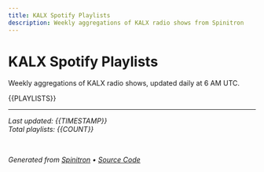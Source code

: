 ```yaml
---
title: KALX Spotify Playlists
description: Weekly aggregations of KALX radio shows from Spinitron
---
```


# KALX Spotify Playlists

Weekly aggregations of KALX radio shows, updated daily at 6 AM UTC.

{{PLAYLISTS}}

---

*Last updated: {{TIMESTAMP}}*  
*Total playlists: {{COUNT}}*

<br>

*Generated from [Spinitron](https://spinitron.com/KALX) • [Source Code](https://github.com/dustmason/spinitron.rs)*